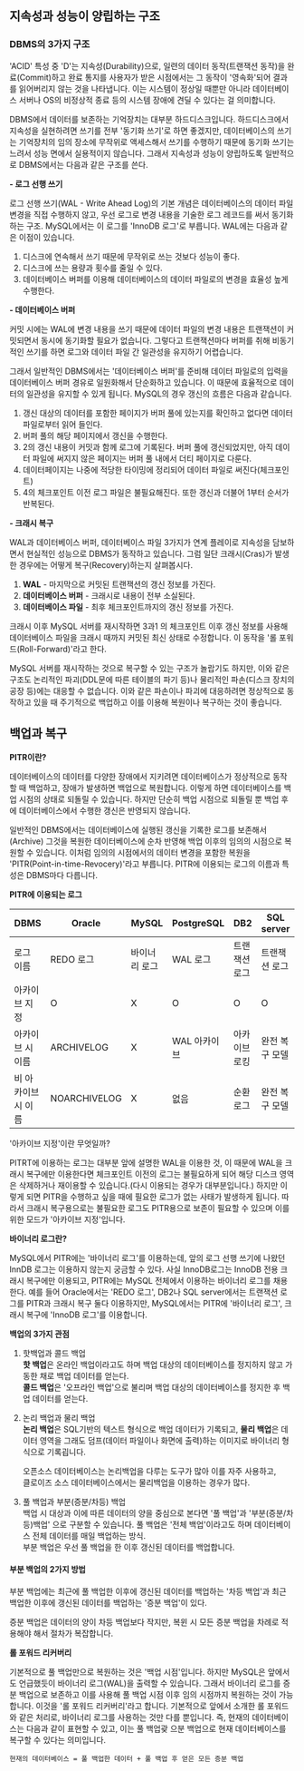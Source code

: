 ## 지속성과 성능이 양립하는 구조

### DBMS의 3가지 구조

'ACID' 특성 중 'D'는 지속성(Durability)으로, 일련의 데이터 동작(트랜잭션 동작)을 완료(Commit)하고 완료 통지를 사용자가 받은 시점에서는 그 동작이 '영속화'되어 결과를 읽어버리지 않는 것을 나타냅니다. 이는 시스템이 정상일 때뿐만 아니라 데이터베이스 서버나 OS의 비정상적 종료 등의 시스템 장애에 견딜 수 있다는 걸 의미합니다.

DBMS에서 데이터를 보존하는 기억장치는 대부분 하드디스크입니다. 하드디스크에서 지속성을 실현하려면 쓰기를 전부 '동기화 쓰기'로 하면 좋겠지만, 데이터베이스의 쓰기는 기억장치의 임의 장소에 무작위로 액세스해서 쓰기를 수행하기 때문에 동기화 쓰기는 느려서 성능 면에서 실용적이지 않습니다. 그래서 지속성과 성능이 양립하도록 일반적으로 DBMS에서는 다음과 같은 구조를 쓴다.

**\- 로그 선행 쓰기**

로그 선행 쓰기(WAL - Write Ahead Log)의 기본 개념은 데이터베이스의 데이터 파일 변경을 직접 수행하지 않고, 우선 로그로 변경 내용을 기술한 로그 레코드를 써서 동기화하는 구조. MySQL에서는 이 로그를 'InnoDB 로그'로 부릅니다. WAL에는 다음과 같은 이점이 있습니다.

1. 디스크에 연속해서 쓰기 때문에 무작위로 쓰는 것보다 성능이 좋다.
2. 디스크에 쓰는 용량과 횟수를 줄일 수 있다.
3. 데이터베이스 버퍼를 이용해 데이터베이스의 데이터 파일로의 변경을 효율성 높게 수행한다.



**- 데이터베이스 버퍼**

커밋 시에는 WAL에 변경 내용을 쓰기 때문에 데이터 파일의 변경 내용은 트랜잭션이 커밋되면서 동시에 동기화할 필요가 없습니다. 그렇다고 트랜잭션마다 버퍼를 취해 비동기적인 쓰기를 하면 로그와 데이터 파일 간 일관성을 유지하기 어렵습니다.

그래서 일반적인 DBMS에서는 '데이터베이스 버퍼'를 준비해 데이터 파일로의 입력을 데이터베이스 버퍼 경유로 일원화해서 단순화하고 있습니다. 이 때문에 효율적으로 데이터의 일관성을 유지할 수 있게 됩니다. MySQL의 경우 갱신의 흐름은 다음과 같습니다.

1. 갱신 대상의 데이터를 포함한 페이지가 버퍼 풀에 있는지를 확인하고 없다면 데이터 파일로부터 읽어 들인다.
2. 버퍼 풀의 해당 페이지에서 갱신을 수행한다.
3. 2의 갱신 내용이 커밋과 함께 로그에 기록된다. 버퍼 풀에 갱신되었지만, 아직 데이터 파일에 써지지 않은 페이지는 버퍼 풀 내에서 더티 페이지로 다룬다.
4. 데이터페이지는 나중에 적당한 타이밍에 정리되어 데이터 파일로 써진다(체크포인트)
5. 4의 체크포인트 이전 로그 파일은 불필요해진다. 또한 갱신과 더불어 1부터 순서가 반복된다.



**\- 크래시 복구**

WAL과 데이터베이스 버퍼, 데이터베이스 파일 3가지가 연계 플레이로 지속성을 담보하면서 현실적인 성능으로 DBMS가 동작하고 있습니다. 그럼 일단 크래시(Cras)가 발생한 경우에는 어떻게 복구(Recovery)하는지 살펴봅시다.

1. **WAL** - 마지막으로 커밋된 트랜잭션의 갱신 정보를 가진다.
2. **데이터베이스 버퍼** - 크래시로 내용이 전부 소실된다.
3. **데이터베이스 파일** - 최후 체크포인트까지의 갱신 정보를 가진다.

크래시 이후 MySQL 서버를 재시작하면 3과1 의 체크포인트 이후 갱신 정보를 사용해 데이터베이스 파일을 크래시 때까지 커밋된 최신 상태로 수정합니다. 이 동작을 '롤 포워드(Roll-Forward)'라고 한다.

MySQL 서버를 재시작하는 것으로 복구할 수 있는 구조가 놀랍기도 하지만, 이와 같은 구조도 논리적인 파괴(DDL문에 따른 테이블의 파기 등)나 물리적인 파손(디스크 장치의 공장 등)에는 대응할 수 없습니다. 이와 같은 파손이나 파괴에 대응하려면 정상적으로 동작하고 있을 때 주기적으로 백업하고 이를 이용해 복원이나 복구하는 것이 좋습니다.



## 백업과 복구

**PITR이란?**

데이터베이스의 데이터를 다양한 장애에서 지키려면 데이터베이스가 정상적으로 동작할 때 백업하고, 장애가 발생하면 백업으로 복원합니다. 이렇게 하면 데이터베이스를 백업 시점의 상태로 되돌릴 수 있습니다. 하지만 단순히 백업 시점으로 되돌릴 뿐 백업 후에 데이터베이스에서 수행한 갱신은 반영되지 않습니다.

일반적인 DBMS에서는 데이터베이스에 실행된 갱신을 기록한 로그를 보존해서(Archive) 그것을 복원한 데이터베이스에 순차 반영해 백업 이후의 임의의 시점으로 복원할 수 있습니다. 이처럼 임의의 시점에서의 데이터 변경을 포함한 복원을 'PITR(Point-in-time-Revocery)'라고 부릅니다. PITR에 이용되는 로그의 이름과 특성은 DBMS마다 다릅니다.

**PITR에 이용되는 로그**

| DBMS                | Oracle       | MySQL         | PostgreSQL   | DB2           | SQL server     |
| ------------------- | ------------ | ------------- | ------------ | ------------- | -------------- |
| 로그 이름           | REDO 로그    | 바이너리 로그 | WAL 로그     | 트랜잭션 로그 | 트랜잭션 로그  |
| 아카이브 지정       | O            | X             | O            | O             | O              |
| 아카이브 시 이름    | ARCHIVELOG   | X             | WAL 아카이브 | 아카이브 로킹 | 완전 복구 모델 |
| 비 아카이브 시 이름 | NOARCHIVELOG | X             | 없음         | 순환로그      | 완전 복구 모델 |

'아카이브 지정'이란 무엇일까?

PITRT에 이용하는 로그는 대부분 앞에 설명한 WAL을 이용한 것, 이 때문에 WAL을 크래시 복구에만 이용한다면 체크포인트 이전의 로그는 불필요하게 되어 해당 디스크 영역은 삭제하거나 재이용할 수 있습니다.(다시 이용되는 경우가 대부분입니다.) 하지만 이렇게 되면 PITR을 수행하고 싶을 때에 필요한 로그가 없는 사태가 발생하게 됩니다. 따라서 크래시 복구용으로는 불필요한 로그도 PITR용으로 보존이 필요할 수 있으며 이를 위한 모드가 '아카이브 지정'입니다.

**바이너리 로그란?**

MySQL에서 PITR에는 '바이너리 로그'를 이용하는데, 앞의 로그 선행 쓰기에 나왔던 InnDB 로그는 이용하지 않는지 궁금할 수 있다. 사실 InnoDB로그는 InnoDB 전용 크래시 복구에만 이용되고, PITR에는 MySQL 전체에서 이용하는 바이너리 로그를 채용한다. 예를 들어 Oracle에서는 'REDO 로그', DB2나 SQL server에서는 트랜잭션 로그를 PITR과 크래시 복구 둘다 이용하지만, MySQL에서는 PITR에 '바이너리 로그', 크래시 복구에 'InnoDB 로그'를 이용합니다.

**백업의 3가지 관점**

1. 핫백업과 콜드 백업  
   **핫 백업**은 온라인 백업이라고도 하며 백업 대상의 데이터베이스를 정지하지 않고 가동한 채로 백업 데이터를 얻는다.  
   **콜드 백업**은 '오프라인 백업'으로 불리며 백업 대상의 데이터베이스를 정지한 후 백업 데이터를 얻는다.

2. 논리 백업과 물리 백업  
   **논리 백업**은 SQL기반의 텍스트 형식으로 백업 데이터가 기록되고,
   **물리 백업**은 데이터 영역을 그래도 덤프(데이터 파일이나 화면에 출력)하는 이미지로 바이너리 형식으로 기록굅니다.

   오픈소스 데이터베이스는 논리백업을 다루는 도구가 많아 이를 자주 사용하고,  
   클로이즈 소스 데이터베이스에서는 물리백업을 이용하는 경우가 많다.  

3. 풀 백업과 부분(증분/차등) 백업  
   백업 시 대상과 이에 따른 데이터의 양을 중심으로 본다면 '풀 백업'과 '부분(증분/차등)백업' 으로 구분할 수 있습니다. 풀 백업은 '전체 백업'이라고도 하며 데이터베이스 전체 데이터를 매일 백업하는 방식.  
   부분 백업은 우선 풀 백업을 한 이후 갱신된 데이터를 백업합니다.



#### 부분 백업의 2가지 방법

부분 백업에는 최근에 풀 백업한 이후에 갱신된 데이터를 백업하는 '차등 백업'과 최근 백업한 이후에 갱신된 데이터를 백업하는 '증분 백업'이 있다.

증분 백업은 데이터의 양이 차등 백업보다 작지만, 복윈 시 모든 증분 백업을 차례로 적용해야 해서 절차가 복잡합니다.



**롤 포워드 리커버리**

기본적으로 풀 백업만으로 복원하는 것은 '백업 시점'입니다. 하지만 MySQL은 앞에서도 언급했듯이 바이너리 로그(WAL)을 출력할 수 있습니다. 그래서 바이너리 로그를 증분 백업으로 보존하고 이를 사용해 풀 백업 시점 이후 임의 시점까지 복원하는 것이 가능합니다. 이것을 '롤 포워드 리커버리'라고 합니다. 기본적으로 앞에서 소개한 롤 포워드와 같은 처리로, 바이너리 로그를 사용하는 것만 다를 뿐입니다. 즉, 현재의 데이터베이스는 다음과 같이 표현할 수 있고, 이는 풀 백업괒 으분 백업으로 현재 데이터베이스를 복구할 수 있다는 의미입니다.

​	`현재의 데이터베이스 = 풀 백업한 데이터 + 풀 백업 후 얻은 모든 증분 백업`